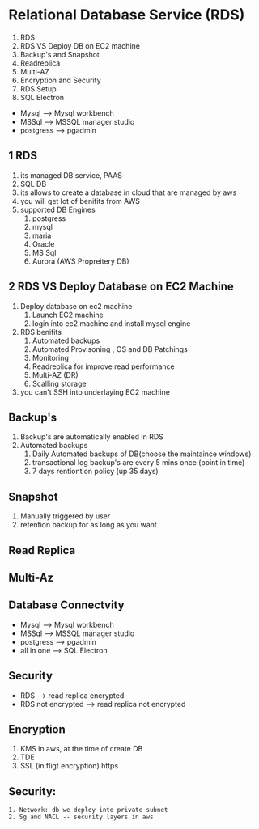 # Relational Database Service (RDS)
   1. RDS
   2. RDS VS Deploy DB on EC2 machine 
   3. Backup's and Snapshot
   4. Readreplica
   5. Multi-AZ
   6. Encryption and Security 
   7. RDS Setup 
   8. SQL Electron 
   
   * Mysql --> Mysql workbench 
   * MSSql --> MSSQL manager studio 
   * postgress --> pgadmin 

## 1 RDS 
   1. its managed DB service, PAAS 
   2. SQL DB 
   3. its allows to create a database in cloud that are  managed by aws
   4. you will get lot of benifits from AWS 
   5. supported DB Engines 
       1. postgress
       2. mysql
       3. maria
       4. Oracle
       5. MS Sql
       6. Aurora (AWS Propreitery DB) 
## 2 RDS VS Deploy Database on EC2 Machine 
   1. Deploy database on ec2 machine 
       1. Launch EC2 machine 
       2. login into ec2 machine and install mysql engine 
   2. RDS benifits 
      1. Automated backups 
      2. Automated Provisoning , OS and DB Patchings
      3. Monitoring 
      4. Readreplica for improve read performance
      5. Multi-AZ (DR)
      6. Scalling storage 
   3. you can't SSH into underlaying EC2 machine  
## Backup's 
   1. Backup's are automatically enabled in RDS
   2. Automated backups 
      1. Daily Automated backups of DB(choose the maintaince windows)
      2. transactional log backup's are every 5 mins once (point in time)
      3. 7 days rentiontion policy (up 35 days) 
## Snapshot
   1. Manually triggered by user
   2. retention backup for as long as you want  

## Read Replica 
## Multi-Az 
   
## Database Connectvity
   * Mysql --> Mysql workbench 
   * MSSql --> MSSQL manager studio 
   * postgress --> pgadmin 
   * all in one --> SQL Electron
  
    
## Security 
* RDS --> read replica encrypted 
* RDS not encrypted --> read replica not encrypted 

## Encryption
  1. KMS in aws, at the time of create DB 
  2. TDE 
  3. SSL (in fligt encryption) https  
## Security: 
    1. Network: db we deploy into private subnet 
    2. Sg and NACL -- security layers in aws  
   